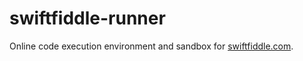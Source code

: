 # swiftfiddle-runner

Online code execution environment and sandbox for [swiftfiddle.com](https://swiftfiddle.com).
